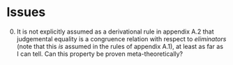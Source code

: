 # Issues

0. It is not explicitly assumed as a derivational rule in appendix A.2 that
   judgemental equality is a congruence relation with respect to *eliminators*
   (note that this *is* assumed in the rules of appendix A.1), at least as far
   as I can tell.
   Can this property be proven meta-theoretically?
